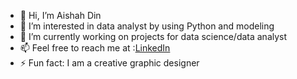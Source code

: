 - 👋 Hi, I’m Aishah Din
- 👀 I’m interested in data analyst by using Python and modeling
- 🌱 I’m currently working on projects for data science/data analyst
- 📫 Feel free to reach me at :<a href=www.linkedin.com/in/nur-aishah-mohd-din>LinkedIn</a>
- ⚡ Fun fact: I am a creative graphic designer 

<!---
asyahdin/asyahdin is a ✨ special ✨ repository because its `README.md` (this file) appears on your GitHub profile.
You can click the Preview link to take a look at your changes.
--->
